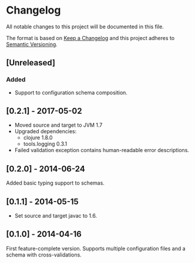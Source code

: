 # Changelog
All notable changes to this project will be documented in this file.

The format is based on [Keep a Changelog](http://keepachangelog.com/en/1.0.0/)
and this project adheres to [Semantic Versioning](http://semver.org/spec/v2.0.0.html).

## [Unreleased]
### Added
* Support to configuration schema composition.

## [0.2.1] - 2017-05-02
* Moved source and target to JVM 1.7
* Upgraded dependencies:
    * clojure 1.8.0
    * tools.logging 0.3.1
* Failed validation exception contains human-readable error
  descriptions.

## [0.2.0] - 2014-06-24
Added basic typing support to schemas.

## [0.1.1] - 2014-05-15
* Set source and target javac to 1.6.

## [0.1.0] - 2014-04-16
First feature-complete version. Supports multiple configuration files
and a schema with cross-validations.

